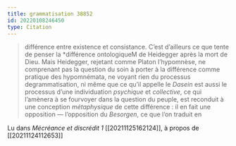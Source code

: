 ```yaml
---
title: grammatisation 38852
id: 20220108246450
type: Citation
---
```


> différence entre existence et consistance. C’est d’ailleurs ce que tente de penser la *différence ontologiqueM de Heidegger après la mort de Dieu. Mais Heidegger, rejetant comme Platon l’hypomnèse, ne comprenant pas la question du soin à porter à la différence comme pratique des hypomnémata, ne voyant rien du processus degrammatisation, ni même que ce qu’il appelle le *Dasein* est aussi le processus d’une individuation *psychique* et *collective*, ce qui l’amènera à se fourvoyer dans la question du peuple, est reconduit à une conception *métaphysique* de cette différence : il en fait une opposition — l’opposition du *Besorgen*, ce que l’on traduit en

Lu dans *Mécréance et discrédit 1* [[20211125162124]], à propos de [[20211124112653]]